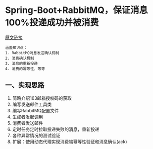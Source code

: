 # Spring-Boot+RabbitMQ，保证消息100%投递成功并被消费
[原文链接](https://www.jianshu.com/p/dca01aad6bc8)
```text
涵盖知识点：
1. RabbitMQ消息发送确认机制
2. 消费确认机制
3. 消息的重新投递
4. 消费的幂等性，等等
```

## 一、实现思路
1. 简略介绍163邮箱授权码的获取
2. 编写发送邮件工具类
3. 编写RabbitMQ配置文件
4. 生成者发起调用
5. 消费者发送邮件
6. 定时任务定时拉取投递失败的消息，重新投递
7. 各种异常情况的测试验证
8. 扩展：使用动态代理实现消费端幂等性验证和消息确认(ack)
